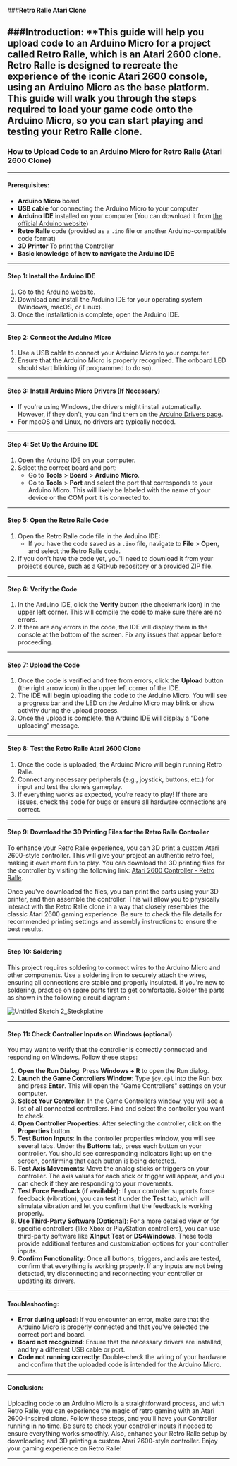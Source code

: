 ###**Retro Ralle Atari Clone**

###**Introduction:**
**This guide will help you upload code to an Arduino Micro for a project called Retro Ralle, which is an Atari 2600 clone. Retro Ralle is designed to recreate the experience of the iconic Atari 2600 console, using an Arduino Micro as the base platform. This guide will walk you through the steps required to load your game code onto the Arduino Micro, so you can start playing and testing your Retro Ralle clone.
---

### **How to Upload Code to an Arduino Micro for Retro Ralle (Atari 2600 Clone)**

---

#### **Prerequisites:**
- **Arduino Micro** board
- **USB cable** for connecting the Arduino Micro to your computer
- **Arduino IDE** installed on your computer (You can download it from [the official Arduino website](https://www.arduino.cc/en/software))
- **Retro Ralle** code (provided as a `.ino` file or another Arduino-compatible code format)
- **3D Printer** To print the Controller
- **Basic knowledge of how to navigate the Arduino IDE**

---

#### **Step 1: Install the Arduino IDE**
1. Go to the [Arduino website](https://www.arduino.cc/en/software).
2. Download and install the Arduino IDE for your operating system (Windows, macOS, or Linux).
3. Once the installation is complete, open the Arduino IDE.

---

#### **Step 2: Connect the Arduino Micro**
1. Use a USB cable to connect your Arduino Micro to your computer.
2. Ensure that the Arduino Micro is properly recognized. The onboard LED should start blinking (if programmed to do so).

---

#### **Step 3: Install Arduino Micro Drivers (If Necessary)**
- If you're using Windows, the drivers might install automatically. However, if they don't, you can find them on the [Arduino Drivers page](https://www.arduino.cc/en/Guide/Windows).
- For macOS and Linux, no drivers are typically needed.

---

#### **Step 4: Set Up the Arduino IDE**
1. Open the Arduino IDE on your computer.
2. Select the correct board and port:
   - Go to **Tools** > **Board** > **Arduino Micro**.
   - Go to **Tools** > **Port** and select the port that corresponds to your Arduino Micro. This will likely be labeled with the name of your device or the COM port it is connected to.

---

#### **Step 5: Open the Retro Ralle Code**
1. Open the Retro Ralle code file in the Arduino IDE:
   - If you have the code saved as a `.ino` file, navigate to **File** > **Open**, and select the Retro Ralle code.
2. If you don't have the code yet, you'll need to download it from your project’s source, such as a GitHub repository or a provided ZIP file.

---

#### **Step 6: Verify the Code**
1. In the Arduino IDE, click the **Verify** button (the checkmark icon) in the upper left corner. This will compile the code to make sure there are no errors.
2. If there are any errors in the code, the IDE will display them in the console at the bottom of the screen. Fix any issues that appear before proceeding.

---

#### **Step 7: Upload the Code**
1. Once the code is verified and free from errors, click the **Upload** button (the right arrow icon) in the upper left corner of the IDE.
2. The IDE will begin uploading the code to the Arduino Micro. You will see a progress bar and the LED on the Arduino Micro may blink or show activity during the upload process.
3. Once the upload is complete, the Arduino IDE will display a “Done uploading” message.

---

#### **Step 8: Test the Retro Ralle Atari 2600 Clone**
1. Once the code is uploaded, the Arduino Micro will begin running Retro Ralle.
2. Connect any necessary peripherals (e.g., joystick, buttons, etc.) for input and test the clone’s gameplay.
3. If everything works as expected, you’re ready to play! If there are issues, check the code for bugs or ensure all hardware connections are correct.

---

#### **Step 9: Download the 3D Printing Files for the Retro Ralle Controller**

To enhance your Retro Ralle experience, you can 3D print a custom Atari 2600-style controller. This will give your project an authentic retro feel, making it even more fun to play. You can download the 3D printing files for the controller by visiting the following link: [Atari 2600 Controller - Retro Ralle](https://www.printables.com/model/1179417-atari-2600-controller-retro-ralle). 

Once you've downloaded the files, you can print the parts using your 3D printer, and then assemble the controller. This will allow you to physically interact with the Retro Ralle clone in a way that closely resembles the classic Atari 2600 gaming experience. Be sure to check the file details for recommended printing settings and assembly instructions to ensure the best results.

---

#### **Step 10: Soldering**

This project requires soldering to connect wires to the Arduino Micro and other components. Use a soldering iron to securely attach the wires, ensuring all connections are stable and properly insulated. If you're new to soldering, practice on spare parts first to get comfortable.
Solder the parts as shown in the following circuit diagram :

![Untitled Sketch 2_Steckplatine](https://github.com/user-attachments/assets/66c076ee-c6c4-4ec3-97cc-ba164db1bd9e)

---
#### **Step 11: Check Controller Inputs on Windows (optional)** 

You may want to verify that the controller is correctly connected and responding on Windows. Follow these steps:

1. **Open the Run Dialog**: Press **Windows + R** to open the Run dialog.
2. **Launch the Game Controllers Window**: Type `joy.cpl` into the Run box and press **Enter**. This will open the "Game Controllers" settings on your computer.
3. **Select Your Controller**: In the Game Controllers window, you will see a list of all connected controllers. Find and select the controller you want to check.
4. **Open Controller Properties**: After selecting the controller, click on the **Properties** button.
5. **Test Button Inputs**: In the controller properties window, you will see several tabs. Under the **Buttons** tab, press each button on your controller. You should see corresponding indicators light up on the screen, confirming that each button is being detected.
6. **Test Axis Movements**: Move the analog sticks or triggers on your controller. The axis values for each stick or trigger will appear, and you can check if they are responding to your movements.
7. **Test Force Feedback (if available)**: If your controller supports force feedback (vibration), you can test it under the **Test** tab, which will simulate vibration and let you confirm that the feedback is working properly.
8. **Use Third-Party Software (Optional)**: For a more detailed view or for specific controllers (like Xbox or PlayStation controllers), you can use third-party software like **XInput Test** or **DS4Windows**. These tools provide additional features and customization options for your controller inputs.
9. **Confirm Functionality**: Once all buttons, triggers, and axis are tested, confirm that everything is working properly. If any inputs are not being detected, try disconnecting and reconnecting your controller or updating its drivers.

---

#### **Troubleshooting:**
- **Error during upload**: If you encounter an error, make sure that the Arduino Micro is properly connected and that you've selected the correct port and board.
- **Board not recognized**: Ensure that the necessary drivers are installed, and try a different USB cable or port.
- **Code not running correctly**: Double-check the wiring of your hardware and confirm that the uploaded code is intended for the Arduino Micro.

---

#### **Conclusion:**
Uploading code to an Arduino Micro is a straightforward process, and with Retro Ralle, you can experience the magic of retro gaming with an Atari 2600-inspired clone. Follow these steps, and you'll have your Controller running in no time. Be sure to check your controller inputs if needed to ensure everything works smoothly. Also, enhance your Retro Ralle setup by downloading and 3D printing a custom Atari 2600-style controller. Enjoy your gaming experience on Retro Ralle!

--- 
